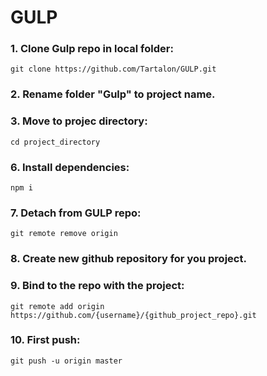 # GULP
### 1. Clone Gulp repo in local folder:
 ```
 git clone https://github.com/Tartalon/GULP.git
 ```
### 2. Rename folder "Gulp" to project name.
### 3. Move to projec directory:
```
cd project_directory
```
### 6. Install dependencies:
```
npm i
```
### 7. Detach from GULP repo:
```
git remote remove origin
```
### 8. Create new github repository for you project.
### 9. Bind to the repo with the project: 
```
git remote add origin https://github.com/{username}/{github_project_repo}.git
```
### 10. First push:
```
git push -u origin master
```
